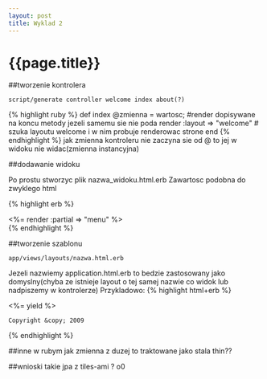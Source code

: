 ```yaml
---
layout: post
title: Wyklad 2
---
```


# {{page.title}}

##tworzenie kontrolera


    script/generate controller welcome index about(?)

{% highlight ruby %}
def index
    <obsluga widoku index w kontrolerze>
    @zmienna = wartosc;
    #render dopisywane na koncu metody jezeli samemu sie nie poda
    render :layout => "welcome" # szuka layoutu welcome i w nim probuje renderowac strone
end
{% endhighlight %}
jak zmienna kontroleru nie zaczyna sie od @ to jej w widoku nie widac(zmienna instancyjna)

##dodawanie widoku

Po prostu stworzyc plik nazwa_widoku.html.erb
Zawartosc podobna do zwyklego html

{% highlight erb  %}
<!-- wyswietla zmienna name z kontrolera --
<%= @name %>>

<!-- wkleja widok _menu.html.erb w tym samym foldzie co opakowywany widok -->
<%= render :partial => "menu" %>    
{% endhighlight  %}

##tworzenie szablonu


    app/views/layouts/nazwa.html.erb

Jezeli nazwiemy application.html.erb to bedzie zastosowany jako domyslny(chyba ze istnieje layout o tej samej nazwie co widok lub nadpiszemy w kontrolerze)
Przykladowo:
{% highlight html+erb %}
<html>
<head>
</head>
<body>
    <%= yield %>
    
    Copyright &copy; 2009
</body>
</html>
{% endhighlight  %}

##inne
w rubym jak zmienna z duzej to traktowane jako stala
thin??

##wnioski
takie jpa z tiles-ami ? o0
